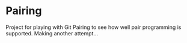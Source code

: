 # Pairing
Project for playing with Git Pairing to see how well pair programming is supported.
Making another attempt...
